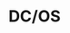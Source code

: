 ---
codehost: https://github.com/dcos
logohandle: dcosio
sort: dcos
title: DC/OS
twitter: https://x.com/dcos
website: https://dcos.io/
wikipedia: https://en.wikipedia.org/wiki/Mesosphere,_Inc.#Datacenter_Operating_System
---